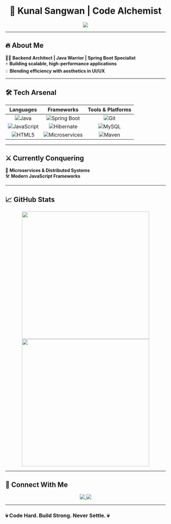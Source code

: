 <h1 align="center">🚀 Kunal Sangwan | Code Alchemist</h1>  

<p align="center">
  <img src="https://readme-typing-svg.herokuapp.com?font=Fira+Code&duration=4000&color=F70000&center=true&width=435&lines=Backend+Architect;Spring+Boot+Specialist;Java+%7C+Microservices+%7C+Distributed+Systems" />
</p>

---

## 🔥 About Me  

👨‍💻 **Backend Architect | Java Warrior | Spring Boot Specialist**  
⚡ **Building scalable, high-performance applications**  
💡 **Blending efficiency with aesthetics in UI/UX**  

---

## 🛠️ Tech Arsenal  

| **Languages**  | **Frameworks**  | **Tools & Platforms** |
|:-------------:|:--------------:|:---------------------:|
| ![Java](https://img.shields.io/badge/Java-ED8B00?style=for-the-badge&logo=openjdk&logoColor=white) | ![Spring Boot](https://img.shields.io/badge/Spring%20Boot-6DB33F?style=for-the-badge&logo=spring-boot&logoColor=white) | ![Git](https://img.shields.io/badge/Git-F05032?style=for-the-badge&logo=git&logoColor=white) |
| ![JavaScript](https://img.shields.io/badge/JavaScript-F7DF1E?style=for-the-badge&logo=javascript&logoColor=black) | ![Hibernate](https://img.shields.io/badge/Hibernate-59666C?style=for-the-badge&logo=hibernate&logoColor=white) | ![MySQL](https://img.shields.io/badge/MySQL-4479A1?style=for-the-badge&logo=mysql&logoColor=white) |
| ![HTML5](https://img.shields.io/badge/HTML5-E34F26?style=for-the-badge&logo=html5&logoColor=white) | ![Microservices](https://img.shields.io/badge/Microservices-FF6C37?style=for-the-badge&logo=microservices&logoColor=white) | ![Maven](https://img.shields.io/badge/Maven-C71A36?style=for-the-badge&logo=apache-maven&logoColor=white) |

---

## ⚔️ Currently Conquering  

🚀 **Microservices & Distributed Systems**  
🛠️ **Modern JavaScript Frameworks**  

---

## 📈 GitHub Stats  

<p align="center">
  <img src="https://github-readme-stats.vercel.app/api?username=KunalSangwan&show_icons=true&theme=radical" width="400"/>
  <img src="https://github-readme-streak-stats.herokuapp.com/?user=KunalSangwan&theme=dark" width="400"/>
</p>

---

## 🤝 Connect With Me  

<p align="center">
  <a href="https://www.linkedin.com/in/kunal-sangwan-4a7580217/">
    <img src="https://img.shields.io/badge/LinkedIn-%230077B5.svg?style=for-the-badge&logo=linkedin&logoColor=white" />
  </a>
  <a href="mailto:kunalsangwan0980@gmail.com">
    <img src="https://img.shields.io/badge/Gmail-D14836?style=for-the-badge&logo=gmail&logoColor=white" />
  </a>
</p>

---

### 💀 **Code Hard. Build Strong. Never Settle.** 💀
